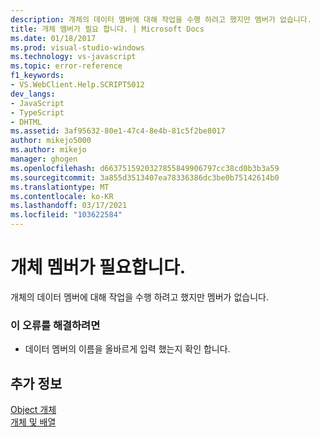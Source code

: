 ```yaml
---
description: 개체의 데이터 멤버에 대해 작업을 수행 하려고 했지만 멤버가 없습니다.
title: 개체 멤버가 필요 합니다. | Microsoft Docs
ms.date: 01/18/2017
ms.prod: visual-studio-windows
ms.technology: vs-javascript
ms.topic: error-reference
f1_keywords:
- VS.WebClient.Help.SCRIPT5012
dev_langs:
- JavaScript
- TypeScript
- DHTML
ms.assetid: 3af95632-80e1-47c4-8e4b-81c5f2be8017
author: mikejo5000
ms.author: mikejo
manager: ghogen
ms.openlocfilehash: d6637515920327855849906797cc38cd0b3b3a59
ms.sourcegitcommit: 3a855d3513407ea78336386dc3be0b75142614b0
ms.translationtype: MT
ms.contentlocale: ko-KR
ms.lasthandoff: 03/17/2021
ms.locfileid: "103622584"
---
```

# <a name="object-member-expected"></a>개체 멤버가 필요합니다.
개체의 데이터 멤버에 대해 작업을 수행 하려고 했지만 멤버가 없습니다.  
  
### <a name="to-correct-this-error"></a>이 오류를 해결하려면  
  
- 데이터 멤버의 이름을 올바르게 입력 했는지 확인 합니다.  
  
## <a name="see-also"></a>추가 정보  
 [Object 개체](https://developer.mozilla.org/docs/Web/JavaScript/Reference/Global_Objects/Object)   
 [개체 및 배열](https://developer.mozilla.org/docs/Learn/JavaScript/Objects)
